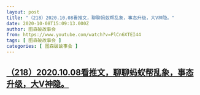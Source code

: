 ```yaml
---
layout: post
title: "（218）2020.10.08看推文，聊聊蚂蚁帮乱象，事态升级，大V神隐。"
date: 2020-10-08T15:09:13.000Z
author: 图森破故事会
from: https://www.youtube.com/watch?v=PlCn6XTEI44
tags: [ 图森破故事会 ]
categories: [ 图森破故事会 ]
---
```

<!--1602169753000-->
[（218）2020.10.08看推文，聊聊蚂蚁帮乱象，事态升级，大V神隐。](https://www.youtube.com/watch?v=PlCn6XTEI44)
------

<div>

</div>
